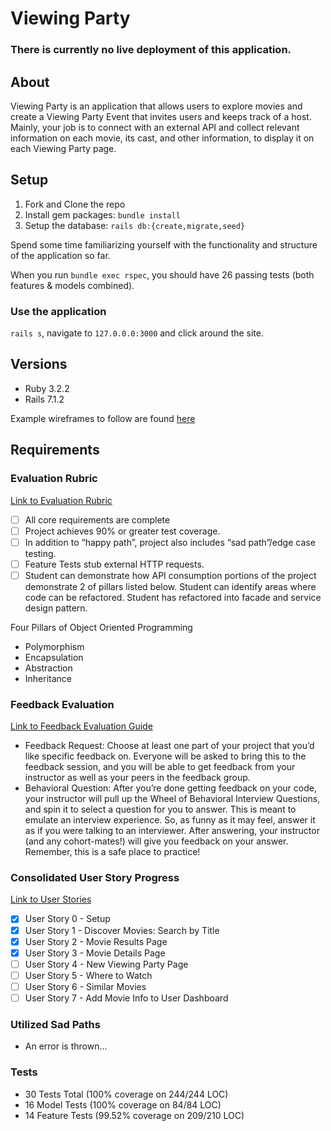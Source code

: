 # Viewing Party

### There is currently no live deployment of this application.

## About

Viewing Party is an application that allows users to explore movies and create a Viewing Party Event that invites users and keeps track of a host. Mainly, your job is to connect with an external API and collect relevant information on each movie, its cast, and other information, to display it on each Viewing Party page. 

## Setup

1. Fork and Clone the repo
2. Install gem packages: `bundle install`
3. Setup the database: `rails db:{create,migrate,seed}`

Spend some time familiarizing yourself with the functionality and structure of the application so far. 

When you run `bundle exec rspec`, you should have 26 passing tests (both features & models combined). 

### Use the application
`rails s`, navigate to `127.0.0.0:3000` and click around the site. 

## Versions

- Ruby 3.2.2
- Rails 7.1.2

Example wireframes to follow are found [here](https://backend.turing.edu/module3/projects/viewing_party_solo/wireframes)

## Requirements

### Evaluation Rubric

[Link to Evaluation Rubric](https://backend.turing.edu/module3/projects/viewing_party_solo/rubric)

- [ ] All core requirements are complete
- [ ] Project achieves 90% or greater test coverage. 
- [ ] In addition to “happy path”, project also includes “sad path”/edge case testing. 
- [ ] Feature Tests stub external HTTP requests.
- [ ] Student can demonstrate how API consumption portions of the project demonstrate 2 of pillars listed below. Student can identify areas where code can be refactored. Student has refactored into facade and service design pattern.

Four Pillars of Object Oriented Programming
* Polymorphism
* Encapsulation
* Abstraction
* Inheritance

### Feedback Evaluation

[Link to Feedback Evaluation Guide](https://backend.turing.edu/module3/projects/viewing_party_solo/evaluation)

* Feedback Request: Choose at least one part of your project that you’d like specific feedback on. Everyone will be asked to bring this to the feedback session, and you will be able to get feedback from your instructor as well as your peers in the feedback group.
* Behavioral Question: After you’re done getting feedback on your code, your instructor will pull up the Wheel of Behavioral Interview Questions, and spin it to select a question for you to answer. This is meant to emulate an interview experience. So, as funny as it may feel, answer it as if you were talking to an interviewer. After answering, your instructor (and any cohort-mates!) will give you feedback on your answer. Remember, this is a safe place to practice!

### Consolidated User Story Progress

[Link to User Stories](https://backend.turing.edu/module3/projects/viewing_party_solo/requirements)

- [x] User Story 0 - Setup
- [x] User Story 1 - Discover Movies: Search by Title
- [x] User Story 2 - Movie Results Page
- [x] User Story 3 - Movie Details Page
- [ ] User Story 4 - New Viewing Party Page
- [ ] User Story 5 - Where to Watch
- [ ] User Story 6 - Similar Movies
- [ ] User Story 7 - Add Movie Info to User Dashboard

### Utilized Sad Paths

* An error is thrown...

### Tests

* 30 Tests Total (100% coverage on 244/244 LOC)
* 16 Model Tests (100% coverage on 84/84 LOC)
* 14 Feature Tests (99.52% coverage on 209/210 LOC)